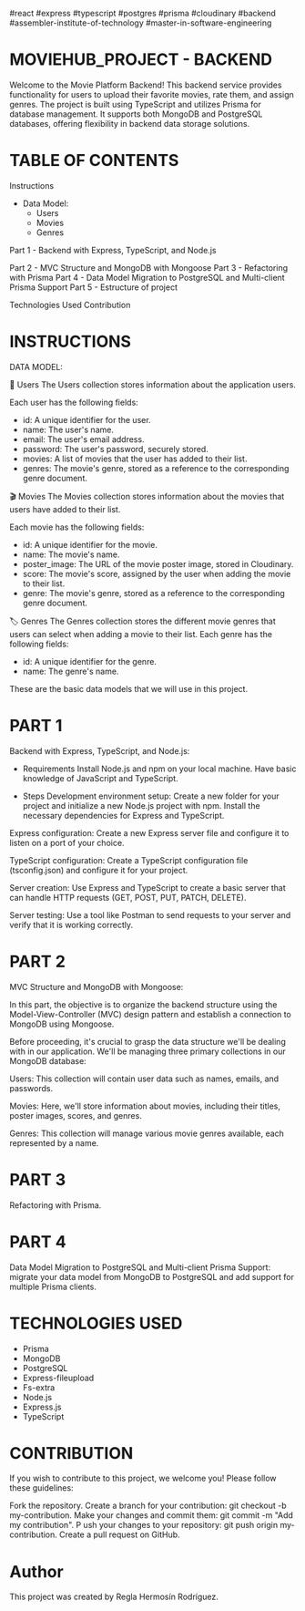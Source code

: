 #react #express #typescript #postgres #prisma #cloudinary #backend #assembler-institute-of-technology #master-in-software-engineering

# MOVIEHUB_PROJECT - BACKEND 

Welcome to the Movie Platform Backend! This backend service provides functionality for users to upload their favorite movies, rate them, and assign genres. The project is built using TypeScript and utilizes Prisma for database management. It supports both MongoDB and PostgreSQL databases, offering flexibility in backend data storage solutions.

# TABLE OF CONTENTS 

Instructions
 - Data Model:
    - Users
    - Movies
    - Genres

Part 1
    - Backend with Express, TypeScript, and Node.js

Part 2
    - MVC Structure and MongoDB with Mongoose
Part 3
    - Refactoring with Prisma
Part 4
    - Data Model Migration to PostgreSQL and Multi-client Prisma Support
Part 5
    - Estructure of project

Technologies Used
Contribution


# INSTRUCTIONS 

DATA MODEL:

👤 Users
The Users collection stores information about the application users. 

Each user has the following fields:

- id: A unique identifier for the user.
- name: The user's name.
- email: The user's email address.
- password: The user's password, securely stored.
- movies: A list of movies that the user has added to their list.
- genres: The movie's genre, stored as a reference to the corresponding genre document.

🎬 Movies
The Movies collection stores information about the movies that users have added to their list. 

Each movie has the following fields:

- id: A unique identifier for the movie.
- name: The movie's name.
- poster_image: The URL of the movie poster image, stored in Cloudinary.
- score: The movie's score, assigned by the user when adding the movie to their list.
- genre: The movie's genre, stored as a reference to the corresponding genre document.

🏷️ Genres
The Genres collection stores the different movie genres that users can select when adding a movie to their list. 
Each genre has the following fields:

- id: A unique identifier for the genre.
- name: The genre's name.

These are the basic data models that we will use in this project. 


# PART 1
    
Backend with Express, TypeScript, and Node.js: 

- Requirements
Install Node.js and npm on your local machine.
Have basic knowledge of JavaScript and TypeScript.

- Steps
Development environment setup: Create a new folder for your project and initialize a new Node.js project with npm. Install the necessary dependencies for Express and TypeScript.

Express configuration: Create a new Express server file and configure it to listen on a port of your choice.

TypeScript configuration: Create a TypeScript configuration file (tsconfig.json) and configure it for your project.

Server creation: Use Express and TypeScript to create a basic server that can handle HTTP requests (GET, POST, PUT, PATCH, DELETE).

Server testing: Use a tool like Postman to send requests to your server and verify that it is working correctly.


# PART 2

MVC Structure and MongoDB with Mongoose:

In this part, the objective is to organize the backend structure using the Model-View-Controller (MVC) design pattern and establish a connection to MongoDB using Mongoose.

Before proceeding, it's crucial to grasp the data structure we'll be dealing with in our application. We'll be managing three primary collections in our MongoDB database:

Users: This collection will contain user data such as names, emails, and passwords.

Movies: Here, we'll store information about movies, including their titles, poster images, scores, and genres.

Genres: This collection will manage various movie genres available, each represented by a name.


# PART 3

Refactoring with Prisma. 

# PART 4 

Data Model Migration to PostgreSQL and Multi-client Prisma Support: migrate your data model from MongoDB to PostgreSQL and add support for multiple Prisma clients.

# TECHNOLOGIES USED 

- Prisma
- MongoDB
- PostgreSQL
- Express-fileupload
- Fs-extra
- Node.js
- Express.js
- TypeScript

# CONTRIBUTION
If you wish to contribute to this project, we welcome you! Please follow these guidelines:

Fork the repository. 
Create a branch for your contribution: git checkout -b  my-contribution. 
Make your changes and commit them: git commit -m "Add my contribution". P
ush your changes to your repository: git push origin my-contribution. Create a pull request on GitHub.

# Author 
This project was created by Regla Hermosín Rodríguez.
